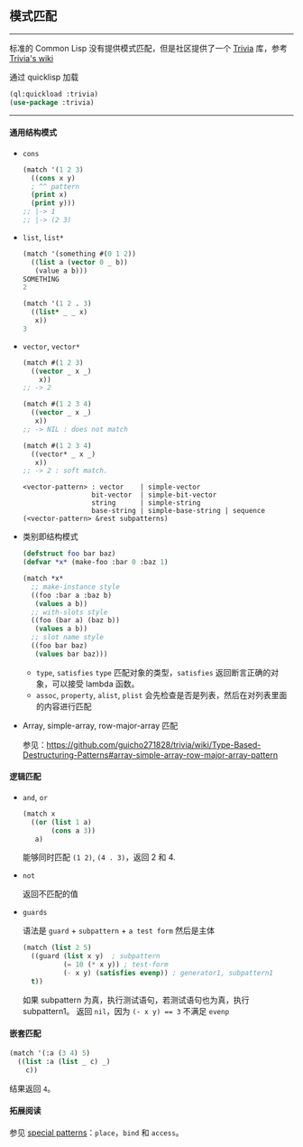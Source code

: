 ## 模式匹配

---

标准的 Common Lisp 没有提供模式匹配，但是社区提供了一个 [Trivia](https://github.com/guicho271828/trivia) 库，参考 [Trivia's wiki](https://github.com/guicho271828/trivia/wiki/What-is-pattern-matching%3F-Benefits%3F)

通过 quicklisp 加载
~~~lisp
(ql:quickload :trivia)
(use-package :trivia)
~~~

---

#### 通用结构模式

* `cons`
  ~~~lisp
  (match '(1 2 3)
    ((cons x y)
	; ^^ pattern
	(print x)
	(print y)))
  ;; |-> 1
  ;; |-> (2 3)
  ~~~

* `list`, `list*`
  ~~~lisp
  (match '(something #(0 1 2))
    ((list a (vector 0 _ b))
     (value a b)))
  SOMETHING
  2
  
  (match '(1 2 . 3)
    ((list* _ _ x)
	 x))
  3
  ~~~
  
* `vector`, `vector*`
  ~~~lisp
  (match #(1 2 3)
    ((vector _ x _)
	  x))
  ;; -> 2
  
  (match #(1 2 3 4)
    ((vector _ x _)
	 x))
  ;; -> NIL : does not match
  
  (match #(1 2 3 4)
    ((vector* _ x _)
	 x))
  ;; -> 2 : soft match.
  ~~~
  ```
  <vector-pattern> : vector    | simple-vector
                   bit-vector  | simple-bit-vector
                   string      | simple-string
                   base-string | simple-base-string | sequence
  (<vector-pattern> &rest subpatterns)
  ```

* 类别即结构模式

  ~~~lisp
  (defstruct foo bar baz)
  (defvar *x* (make-foo :bar 0 :baz 1)

  (match *x*
    ;; make-instance style
    ((foo :bar a :baz b)
     (values a b))
    ;; with-slots style
    ((foo (bar a) (baz b))
     (values a b))
    ;; slot name style
    ((foo bar baz)
     (values bar baz)))
   ~~~
   - `type`, `satisfies`
     `type` 匹配对象的类型，`satisfies` 返回断言正确的对象，可以接受 lambda 函数。
   - `assoc`, `property`, `alist`, `plist`
     会先检查是否是列表，然后在对列表里面的内容进行匹配

* Array, simple-array, row-major-array 匹配

  参见：https://github.com/guicho271828/trivia/wiki/Type-Based-Destructuring-Patterns#array-simple-array-row-major-array-pattern

#### 逻辑匹配

* `and`, `or`

  ~~~lisp
  (match x
    ((or (list 1 a)
	     (cons a 3))
	 a)
  ~~~
  能够同时匹配 `(1 2)`, `(4 . 3)`，返回 2 和 4.

* `not`

  返回不匹配的值

* `guards`

  语法是 `guard` + `subpattern` + `a test form` 然后是主体
  ~~~lisp
  (match (list 2 5)
    ((guard (list x y)  ; subpattern
	        (= 10 (* x y)) ; test-form
            (- x y) (satisfies evenp)) ; generator1, subpattern1
    t))
  ~~~
  如果 subpattern 为真，执行测试语句，若测试语句也为真，执行 subpattern1。
  返回 `nil`，因为 `(- x y) == 3` 不满足 `evenp`
   
#### 嵌套匹配

  ~~~lisp
  (match '(:a (3 4) 5)
    ((list :a (list _ c) _)
	  c))
  ~~~
  结果返回 `4`。

#### 拓展阅读

参见 [special patterns](https://github.com/guicho271828/trivia/wiki/Special-Patterns)：`place`，`bind` 和 `access`。

